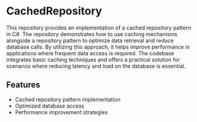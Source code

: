 # CachedRepository

This repository provides an implementation of a cached repository pattern in C#. The repository demonstrates how to use caching mechanisms alongside a repository pattern to optimize data retrieval and reduce database calls. By utilizing this approach, it helps improve performance in applications where frequent data access is required. The codebase integrates basic caching techniques and offers a practical solution for scenarios where reducing latency and load on the database is essential.

## Features
- Cached repository pattern implementation
- Optimized database access
- Performance improvement strategies
